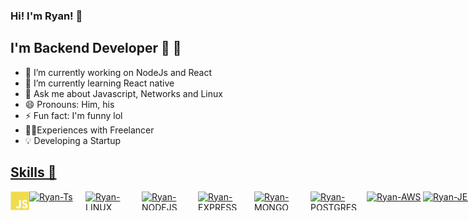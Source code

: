### Hi! I'm Ryan! 👋
<h2>I'm Backend Developer  🧠  👾</h2>

- 🔭 I’m currently working on NodeJs and React 
- 🌱 I’m currently learning React native
- 💬 Ask me about Javascript, Networks and Linux
- 😄 Pronouns: Him, his
- ⚡ Fun fact: I'm funny lol
- 💪🏻Experiences with Freelancer
-  💡 Developing a Startup


<div align="center">
  <a href="https://github.com/RyanD3g">
</div>

  <h2>Skills 💪</h2>
  
  
  </hr>
<div style="display: flex"><br>
  <img align="center" alt="Ryan-Js" height="30" width="40" src="https://raw.githubusercontent.com/devicons/devicon/master/icons/javascript/javascript-plain.svg">
  <img align="center" margin="0" alt="Ryan-Ts" height="30" width="90" src="https://img.shields.io/badge/typescript-%23007ACC.svg?style=for-the-badge&logo=typescript&logoColor=white">
   <img align="center" alt="Ryan-LINUX" height="30" width="90" src="https://img.shields.io/badge/Linux-FCC624?style=for-the-badge&logo=linux&logoColor=black">
  <img align="center" alt="Ryan-NODEJS" height="30" width="90" src="https://img.shields.io/badge/Node.js-43853D?style=for-the-badge&logo=node.js&logoColor=white">
  <img align="center" alt="Ryan-EXPRESS" height="30" width="90" src="https://img.shields.io/badge/express.js-%23404d59.svg?style=for-the-badge&logo=express&logoColor=%2361DAFB">
  <img align="center" alt="Ryan-MONGO" height="30" width="90" src="https://img.shields.io/badge/MongoDB-4EA94B?style=for-the-badge&logo=mongodb&logoColor=white">
  <img align="center" alt="Ryan-POSTGRES" height="30" width="90" src="https://img.shields.io/badge/PostgreSQL-316192?style=for-the-badge&logo=postgresql&logoColor=white">
  <img align="center" alt="Ryan-AWS" height="30" width="90" src="https://img.shields.io/badge/Amazon_AWS-232F3E?style=for-the-badge&logo=amazon-aws&logoColor=white">
  <img align="center" alt="Ryan-JEST" height="30" width="90" src="https://img.shields.io/badge/Jest-323330?style=for-the-badge&logo=Jest&logoColor=white"></br>
  <img align="center" alt="Ryan-REDIS" height="30" width="90" src="https://img.shields.io/badge/redis-%23DD0031.svg?&style=for-the-badge&logo=redis&logoColor=white">
  <img align="center" alt="Ryan-PRISMA" height="30" width="90" src="https://img.shields.io/badge/Prisma-3982CE?style=for-the-badge&logo=Prisma&logoColor=white">
  <img align="center" alt="Ryan-SEQUELIZE" height="30" width="90" src="https://img.shields.io/badge/Sequelize-52B0E7?style=for-the-badge&logo=Sequelize&logoColor=white">
  <img align="center" alt="Ryan-NESTJS" height="30" width="90" src="https://img.shields.io/badge/nestjs-%23E0234E.svg?style=for-the-badge&logo=nestjs&logoColor=white">
  <img align="center" alt="Ryan-SOCKET.IO" height="30" width="90" src="https://img.shields.io/badge/Socket.io-black?style=for-the-badge&logo=socket.io&badgeColor=010101">
  <img align="center" alt="Ryan-DOCKER" height="30" width="90" src="https://img.shields.io/badge/docker-%230db7ed.svg?style=for-the-badge&logo=docker&logoColor=white">
  <img align="center" alt="Ryan-NGINX" height="30" width="90" src="https://img.shields.io/badge/nginx-%23009639.svg?style=for-the-badge&logo=nginx&logoColor=white">
  
  </div>
</div>
